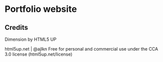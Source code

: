 # Portfolio website

## Credits
Dimension by HTML5 UP


html5up.net | @ajlkn
Free for personal and commercial use under the CCA 3.0 license (html5up.net/license)
